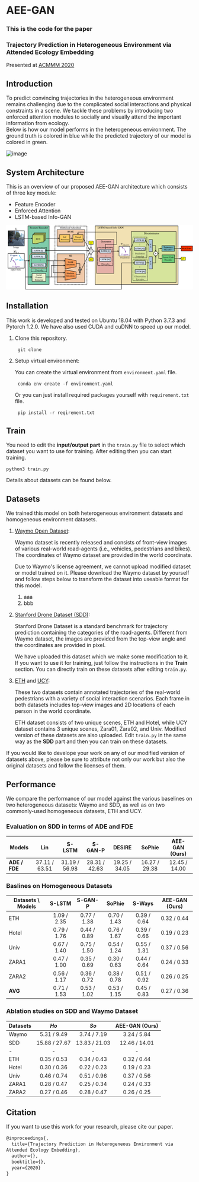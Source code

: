 # AEE-GAN
### This is the code for the paper<br />
### Trajectory Prediction in Heterogeneous Environment via Attended Ecology Embedding<br />
Presented at [ACMMM 2020](https://2020.acmmm.org/)

## Introduction
To predict convincing trajectories in the heterogeneous environment remains challenging due to the complicated social interactions and physical constraints in a scene. We tackle these problems by introducing two enforced attention modules to socially and visually attend the important information from ecology.<br />
Below is how our model performs in the heterogeneous environment. The ground truth is colored in blue while the predicted trajectory of our model is colored in green.

![image](https://github.com/Ego2Eco/AEE-GAN/blob/master/figs/15.gif)

## System Architecture
This is an overview of our proposed AEE-GAN architecture which consists of three key module: 
- Feature Encoder 
- Enforced Attention 
- LSTM-based Info-GAN <br />

![image](https://github.com/Ego2Eco/AEE-GAN/blob/master/figs/AEE-GAN.png)

## Installation
This work is developed and tested on Ubuntu 18.04 with Python 3.7.3 and Pytorch 1.2.0. We have also used CUDA and cuDNN to speed up our model.

1. Clone this repository. 

        git clone 
2. Setup virtual environment:
   
    You can create the virtual environment from `environment.yaml` file. 

        conda env create -f environment.yaml

    Or you can just install required packages yourself with `requirement.txt` file. 

        pip install -r reqirement.txt
## Train
You need to edit the **input/output part** in the `train.py` file to select which dataset you want to use for training. After editing then you can start training.

    python3 train.py
Details about datasets can be found below. 
## Datasets
We trained this model on both heterogeneous environment datasets and homogeneous environment datasets. 
1. [Waymo Open Dataset](https://waymo.com/open/): 

    Waymo dataset is recently released and consists of front-view images of various real-world road-agents (i.e., vehicles, pedestrians and bikes).
    The coordinates of Waymo dataset are provided in the world coordinate.

    Due to Waymo's license agreement, we cannot upload modified dataset or model trained on it. Please download the Waymo dataset by yourself and follow steps below to transform the dataset into useable format for this model.

    1. aaa
    2. bbb

2. [Stanford Drone Dataset (SDD)](https://cvgl.stanford.edu/projects/uav_data/):
   
    Stanford Drone Dataset is a standard benchmark for trajectory prediction containing the categories of the road-agents. Different from Waymo dataset, the images are provided from the top-view angle and the coordinates are provided in pixel.

    We have uploaded this dataset which we make some modification to it. If you want to use it for training, just follow the instructions in the **Train** section. You can directly train on these datasets after editing `train.py`.
   
3. [ETH]() and [UCY](https://graphics.cs.ucy.ac.cy/research/downloads/crowd-data):
   
   These two datasets contain annotated trajectories of the real-world pedestrians with a variety of social interaction scenarios. Each frame in both datasets includes top-view images and 2D locations of each person in the world coordinate.

   ETH dataset consists of two unique scenes, ETH and Hotel, while UCY dataset contains 3 unique scenes, Zara01, Zara02, and Univ. Modified version of these datasets are also uploaded. Edit `train.py` in the same way as the **SDD** part and then you can train on these datasets.

If you would like to develope your work on any of our modified version of datasets above, please be sure to attribute not only our work but also the original datasets and follow the licenses of them.

## Performance
We compare the performance of our model against the various baselines on two heterogeneous datasets: Waymo and SDD, as well as on two commonly-used homogeneous datasets, ETH and UCY.

### Evaluation on SDD in terms of ADE and FDE
 Models | Lin | S-LSTM | S-GAN-P | DESIRE | SoPhie | AEE-GAN (Ours) | 
 -|:-:|:-:|:-:|:-:|:-:|:-:|
 **ADE / FDE**|37.11 / 63.51|31.19 / 56.98|28.31 / 42.63|19.25 / 34.05|16.27 / 29.38|12.45 / 14.00

### Baslines on Homogeneous Datasets
Datasets \ Models |S-LSTM|S-GAN-P|SoPhie|S-Ways|AEE-GAN (Ours)|
-|:-:|:-:|:-:|:-:|:-:|
ETH|1.09 / 2.35|0.77 / 1.38|0.70 / 1.43|0.39 / 0.64|0.32 / 0.44|
Hotel|0.79 / 1.76|0.44 / 0.89|0.76 / 1.67|0.39 / 0.66|0.19 / 0.23|
Univ|0.67 / 1.40|0.75 / 1.50|0.54 / 1.24|0.55 / 1.31|0.37 / 0.56|
ZARA1|0.47 / 1.00|0.35 / 0.69|0.30 / 0.63|0.44 / 0.64|0.24 / 0.33|
ZARA2|0.56 / 1.17|0.36 / 0.72|0.38 / 0.78|0.51 / 0.92|0.26 / 0.25|
**AVG**|0.71 / 1.53|0.53 / 1.02|0.53 / 1.15|0.45 / 0.83|0.27 / 0.36|

### Ablation studies on SDD and Waymo Dataset
Datasets|_Ho_|_So_|AEE-GAN (Ours)|
-|:-:|:-:|:-:|
Waymo|5.31 / 9.49|3.74 / 7.19|3.24 / 5.84|
SDD|15.88 / 27.67|13.83 / 21.03|12.46 / 14.01|
-|-|-|-|
ETH|0.35 / 0.53|0.34 / 0.43|0.32 / 0.44|
Hotel|0.30 / 0.36|0.22 / 0.23|0.19 / 0.23|
Univ|0.46 / 0.74|0.51 / 0.96|0.37 / 0.56|
ZARA1|0.28 / 0.47|0.25 / 0.34|0.24 / 0.33|
ZARA2|0.27 / 0.46|0.28 / 0.47|0.26 / 0.25|

## Citation
If you want to use this work for your research, please cite our paper.

```
@inproceedings{,
  title={Trajectory Prediction in Heterogeneous Environment via Attended Ecology Embedding},
  author={},
  booktitle={},
  year={2020}
}
```
